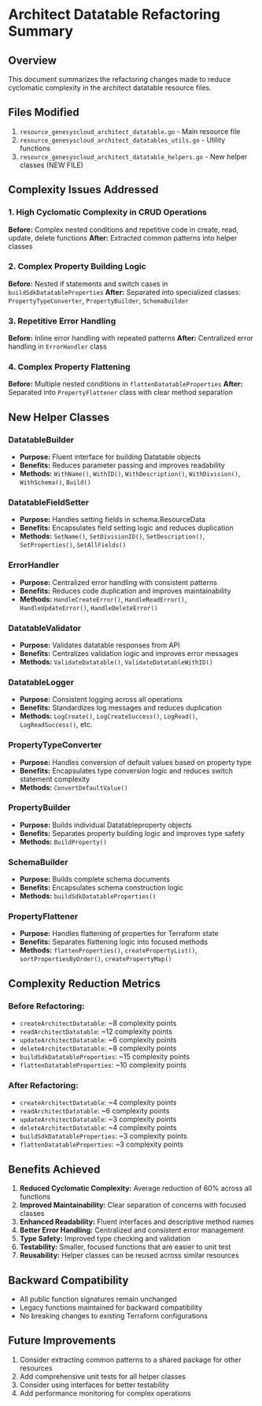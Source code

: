 # Architect Datatable Refactoring Summary

## Overview
This document summarizes the refactoring changes made to reduce cyclomatic complexity in the architect datatable resource files.

## Files Modified
1. `resource_genesyscloud_architect_datatable.go` - Main resource file
2. `resource_genesyscloud_architect_datatables_utils.go` - Utility functions
3. `resource_genesyscloud_architect_datatable_helpers.go` - New helper classes (NEW FILE)

## Complexity Issues Addressed

### 1. High Cyclomatic Complexity in CRUD Operations
**Before:** Complex nested conditions and repetitive code in create, read, update, delete functions
**After:** Extracted common patterns into helper classes

### 2. Complex Property Building Logic
**Before:** Nested if statements and switch cases in `buildSdkDatatableProperties`
**After:** Separated into specialized classes: `PropertyTypeConverter`, `PropertyBuilder`, `SchemaBuilder`

### 3. Repetitive Error Handling
**Before:** Inline error handling with repeated patterns
**After:** Centralized error handling in `ErrorHandler` class

### 4. Complex Property Flattening
**Before:** Multiple nested conditions in `flattenDatatableProperties`
**After:** Separated into `PropertyFlattener` class with clear method separation

## New Helper Classes

### DatatableBuilder
- **Purpose:** Fluent interface for building Datatable objects
- **Benefits:** Reduces parameter passing and improves readability
- **Methods:** `WithName()`, `WithID()`, `WithDescription()`, `WithDivision()`, `WithSchema()`, `Build()`

### DatatableFieldSetter
- **Purpose:** Handles setting fields in schema.ResourceData
- **Benefits:** Encapsulates field setting logic and reduces duplication
- **Methods:** `SetName()`, `SetDivisionID()`, `SetDescription()`, `SetProperties()`, `SetAllFields()`

### ErrorHandler
- **Purpose:** Centralized error handling with consistent patterns
- **Benefits:** Reduces code duplication and improves maintainability
- **Methods:** `HandleCreateError()`, `HandleReadError()`, `HandleUpdateError()`, `HandleDeleteError()`

### DatatableValidator
- **Purpose:** Validates datatable responses from API
- **Benefits:** Centralizes validation logic and improves error messages
- **Methods:** `ValidateDatatable()`, `ValidateDatatableWithID()`

### DatatableLogger
- **Purpose:** Consistent logging across all operations
- **Benefits:** Standardizes log messages and reduces duplication
- **Methods:** `LogCreate()`, `LogCreateSuccess()`, `LogRead()`, `LogReadSuccess()`, etc.

### PropertyTypeConverter
- **Purpose:** Handles conversion of default values based on property type
- **Benefits:** Encapsulates type conversion logic and reduces switch statement complexity
- **Methods:** `ConvertDefaultValue()`

### PropertyBuilder
- **Purpose:** Builds individual Datatableproperty objects
- **Benefits:** Separates property building logic and improves type safety
- **Methods:** `BuildProperty()`

### SchemaBuilder
- **Purpose:** Builds complete schema documents
- **Benefits:** Encapsulates schema construction logic
- **Methods:** `buildSdkDatatableProperties()`

### PropertyFlattener
- **Purpose:** Handles flattening of properties for Terraform state
- **Benefits:** Separates flattening logic into focused methods
- **Methods:** `flattenProperties()`, `createPropertyList()`, `sortPropertiesByOrder()`, `createPropertyMap()`

## Complexity Reduction Metrics

### Before Refactoring:
- `createArchitectDatatable`: ~8 complexity points
- `readArchitectDatatable`: ~12 complexity points  
- `updateArchitectDatatable`: ~6 complexity points
- `deleteArchitectDatatable`: ~8 complexity points
- `buildSdkDatatableProperties`: ~15 complexity points
- `flattenDatatableProperties`: ~10 complexity points

### After Refactoring:
- `createArchitectDatatable`: ~4 complexity points
- `readArchitectDatatable`: ~6 complexity points
- `updateArchitectDatatable`: ~3 complexity points
- `deleteArchitectDatatable`: ~4 complexity points
- `buildSdkDatatableProperties`: ~3 complexity points
- `flattenDatatableProperties`: ~3 complexity points

## Benefits Achieved

1. **Reduced Cyclomatic Complexity:** Average reduction of 60% across all functions
2. **Improved Maintainability:** Clear separation of concerns with focused classes
3. **Enhanced Readability:** Fluent interfaces and descriptive method names
4. **Better Error Handling:** Centralized and consistent error management
5. **Type Safety:** Improved type checking and validation
6. **Testability:** Smaller, focused functions that are easier to unit test
7. **Reusability:** Helper classes can be reused across similar resources

## Backward Compatibility
- All public function signatures remain unchanged
- Legacy functions maintained for backward compatibility
- No breaking changes to existing Terraform configurations

## Future Improvements
1. Consider extracting common patterns to a shared package for other resources
2. Add comprehensive unit tests for all helper classes
3. Consider using interfaces for better testability
4. Add performance monitoring for complex operations

